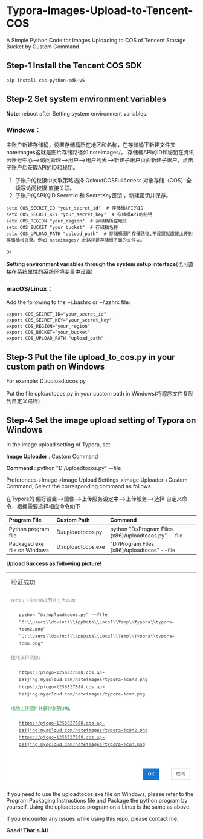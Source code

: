 # Typora-Images-Upload-to-Tencent-COS
A Simple Python Code for Images Uploading to COS of Tencent Storage Bucket by Custom Command

## Step-1 Install the Tencent COS SDK

```shell
pip install cos-python-sdk-v5
```

## Step-2 Set system environment variables

**Note**: reboot after Setting system environment variables.

### **Windows**：

主账户新建存储桶，设置存储桶所在地区和名称，在存储桶下新建文件夹 noteimages这就是图片存储路径如 noteimages/。
存储桶API的ID和秘钥在腾讯云账号中心-->访问管理-->用户-->用户列表-->新建子账户页面新建子账户，点击子账户后获取API的ID和秘钥。

1. 子账户的权限中关联策略选择 QcloudCOSFullAccess 对象存储（COS）全读写访问权限 直接关联。
2. 子账户的API的ID SecretId 和 SecretKey密钥 ，新建密钥并保存。

```shell
setx COS_SECRET_ID "your_secret_id"  # 存储桶API的ID
setx COS_SECRET_KEY "your_secret_key"  # 存储桶API的秘钥
setx COS_REGION "your_region"  # 存储桶所在地区
setx COS_BUCKET "your_bucket"  # 存储桶名称
setx COS_UPLOAD_PATH "upload_path"  # 存储桶图片存储路径,不设置就直接上传到存储桶根目录。例如 noteimages/ 此路径是存储桶下面的文件夹。
```

or

**Setting environment variables through the system setup interface**(也可直接在系统属性的系统环境变量中设置)

### **macOS/Linux**：

Add the following to the ~/.bashrc or ~/.zshrc file:

```shell
export COS_SECRET_ID="your_secret_id"
export COS_SECRET_KEY="your_secret_key"
export COS_REGION="your_region"
export COS_BUCKET="your_bucket"
export COS_UPLOAD_PATH "upload_path"
```

## Step-3 Put the file upload_to_cos.py in your custom path on Windows

For example: D:/uploadtocos.py

Put the file uploadtocos.py in your custom path in Windows(将程序文件复制到自定义路径)

## Step-4 Set the image upload setting of Typora on Windows

In the image upload setting of Typora, set 

**Image Uploader** : Custom Command

**Command** : python "D:/uploadtocos.py" --file

Preferences->Image->Image Upload Settings->Image Uploader->Custom Command, Select the corresponding command as follows.

在Typora的 偏好设置-->图像-->上传服务设定中-->上传服务-->选择 自定义命令，根据需要选择相应命令如下：

| Program File                 | Custom Path        | Command                                               |
| :--------------------------- | :----------------- | :---------------------------------------------------- |
| Python program file          | D:/uploadtocos.py  | python "D:/Program Files (x86)/uploadtocos.py" --file |
| Packaged exe file on Windows | D:/uploadtocos.exe | "D:/Program Files (x86)/uploadtocos" --file           |

**Upload Success as following picture!**

![UploadSuccess](./UploadSuccess.png)

If you need to use the uploadtocos.exe file on Windows, please refer to the Program Packaging Instructions file and Package the python program by yourself. Using the uploadtocos program on a Linux is the same as above.

If you encounter any issues while using this repo, please contact me.

**Good! That's All** 
